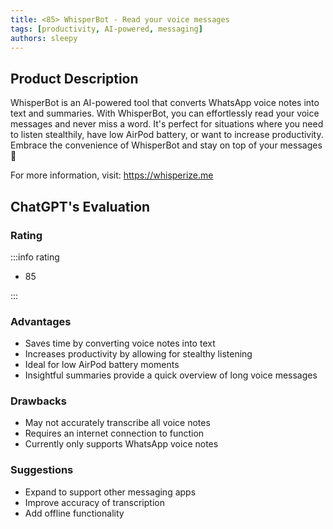 ```yaml
---
title: <85> WhisperBot - Read your voice messages
tags: [productivity, AI-powered, messaging]
authors: sleepy
---
```


## Product Description

WhisperBot is an AI-powered tool that converts WhatsApp voice notes into text and summaries. With WhisperBot, you can effortlessly read your voice messages and never miss a word. It's perfect for situations where you need to listen stealthily, have low AirPod battery, or want to increase productivity. Embrace the convenience of WhisperBot and stay on top of your messages 👀

For more information, visit: https://whisperize.me

## ChatGPT's Evaluation

### Rating

:::info rating

- 85

:::

### Advantages

- Saves time by converting voice notes into text
- Increases productivity by allowing for stealthy listening
- Ideal for low AirPod battery moments
- Insightful summaries provide a quick overview of long voice messages


### Drawbacks

- May not accurately transcribe all voice notes
- Requires an internet connection to function
- Currently only supports WhatsApp voice notes

### Suggestions

- Expand to support other messaging apps
- Improve accuracy of transcription
- Add offline functionality